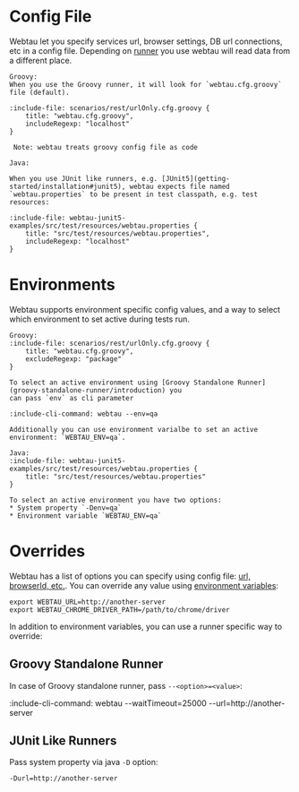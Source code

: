 # Config File

Webtau let you specify services url, browser settings, DB url connections, etc in a config file.
Depending on [runner](getting-started/installation) you use webtau will read data from a different place.

```tabs
Groovy:
When you use the Groovy runner, it will look for `webtau.cfg.groovy` file (default). 

:include-file: scenarios/rest/urlOnly.cfg.groovy {
    title: "webtau.cfg.groovy",
    includeRegexp: "localhost"
}

 Note: webtau treats groovy config file as code

Java:

When you use JUnit like runners, e.g. [JUnit5](getting-started/installation#junit5), webtau expects file named
`webtau.properties` to be present in test classpath, e.g. test resources:

:include-file: webtau-junit5-examples/src/test/resources/webtau.properties {
    title: "src/test/resources/webtau.properties",
    includeRegexp: "localhost"
}
```

# Environments

Webtau supports environment specific config values, and a way to select which environment to set active during tests run.

```tabs
Groovy:
:include-file: scenarios/rest/urlOnly.cfg.groovy {
    title: "webtau.cfg.groovy",
    excludeRegexp: "package"
}

To select an active environment using [Groovy Standalone Runner](groovy-standalone-runner/introduction) you 
can pass `env` as cli parameter 

:include-cli-command: webtau --env=qa

Additionally you can use environment varialbe to set an active environment: `WEBTAU_ENV=qa`.

Java:
:include-file: webtau-junit5-examples/src/test/resources/webtau.properties {
    title: "src/test/resources/webtau.properties"
}

To select an active environment you have two options:
* System property `-Denv=qa`
* Environment variable `WEBTAU_ENV=qa`
```

# Overrides

Webtau has a list of options you can specify using config file: [url, browserId, etc.](configuration/options).
You can override any value using [environment variables](configuration/options#environment-variable-options):

```
export WEBTAU_URL=http://another-server
export WEBTAU_CHROME_DRIVER_PATH=/path/to/chrome/driver
``` 

In addition to environment variables, you can use a runner specific way to override:
 
## Groovy Standalone Runner

In case of Groovy standalone runner, pass `--<option>=<value>`:

:include-cli-command: webtau --waitTimeout=25000 --url=http://another-server

## JUnit Like Runners

Pass system property via java `-D` option:
```
-Durl=http://another-server
```